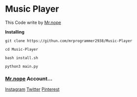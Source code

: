 # Music Player

This Code write by [Mr.nope](https://github.com/mrprogrammer2938)

**Installing**
```
git clone https://githun.com/mrprogrammer2938/Music-Player

cd Music-Player

bash install.sh

python3 main.py
```


### [Mr.nope](https://github.com/mrprogrammer2938) Account...

[Instagram](https://instagram.com/programmer2938)
[Twitter](https://twitter.com/Sinameysami)
[Pinterest](https://www.pinterest.com/mrprogrammer2938)
